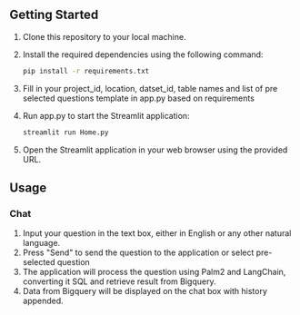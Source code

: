 ## Getting Started

1. Clone this repository to your local machine.
1. Install the required dependencies using the following command:

    ```bash
    pip install -r requirements.txt
    ```

1. Fill in your project_id, location, datset_id, table names and list of pre selected questions template in app.py based on requirements

1. Run app.py to start the Streamlit application:

    ```bash
    streamlit run Home.py
    ```

1. Open the Streamlit application in your web browser using the provided URL.

## Usage

### Chat
1. Input your question in the text box, either in English or any other natural language.
1. Press "Send" to send the question to the application or select pre-selected question
1. The application will process the question using Palm2 and LangChain, converting it SQL and retrieve result from Bigquery.
1. Data from Bigquery will be displayed on the chat box with history appended.
